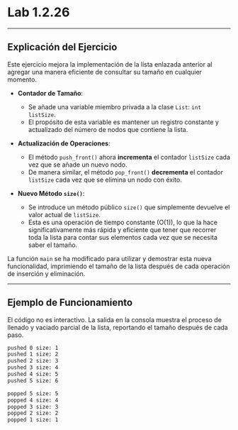# Lab 1.2.26

-----

## Explicación del Ejercicio

Este ejercicio mejora la implementación de la lista enlazada anterior al agregar una manera eficiente de consultar su tamaño en cualquier momento.

  * **Contador de Tamaño**:

      * Se añade una variable miembro privada a la clase `List`: `int listSize`.
      * El propósito de esta variable es mantener un registro constante y actualizado del número de nodos que contiene la lista.

  * **Actualización de Operaciones**:

      * El método `push_front()` ahora **incrementa** el contador `listSize` cada vez que se añade un nuevo nodo.
      * De manera similar, el método `pop_front()` **decrementa** el contador `listSize` cada vez que se elimina un nodo con éxito.

  * **Nuevo Método `size()`**:

      * Se introduce un método público `size()` que simplemente devuelve el valor actual de `listSize`.
      * Esta es una operación de tiempo constante (O(1)), lo que la hace significativamente más rápida y eficiente que tener que recorrer toda la lista para contar sus elementos cada vez que se necesita saber el tamaño.

La función `main` se ha modificado para utilizar y demostrar esta nueva funcionalidad, imprimiendo el tamaño de la lista después de cada operación de inserción y eliminación.

-----

## Ejemplo de Funcionamiento

El código no es interactivo. La salida en la consola muestra el proceso de llenado y vaciado parcial de la lista, reportando el tamaño después de cada paso.

```bash
pushed 0 size: 1
pushed 1 size: 2
pushed 2 size: 3
pushed 3 size: 4
pushed 4 size: 5
pushed 5 size: 6

popped 5 size: 5
popped 4 size: 4
popped 3 size: 3
popped 2 size: 2
popped 1 size: 1
```
